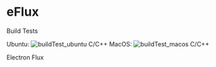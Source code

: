 # eFlux

Build Tests

Ubuntu: ![buildTest_ubuntu C/C++](https://github.com/ecatanzani/eFlux/workflows/buildTest_ubuntu%20C/C++/badge.svg)
MacOS: ![buildTest_macos C/C++](https://github.com/ecatanzani/eFlux/workflows/buildTest_macos%20C/C++/badge.svg)

Electron Flux
